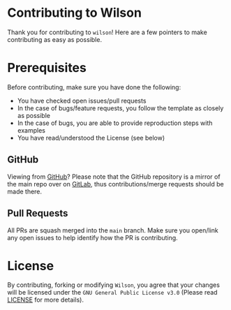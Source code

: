 # Contributing to Wilson
Thank you for contributing to `wilson`! Here are a few pointers to make contributing as easy as possible.
# Prerequisites
Before contributing, make sure you have done the following:
- You have checked open issues/pull requests
- In the case of bugs/feature requests, you follow the template as closely as possible
- In the case of bugs, you are able to provide reproduction steps with examples
- You have read/understood the License (see below)
## GitHub
Viewing from [GitHub](https://github.com/roguesensei/wilson)? Please note that the GitHub repository is a mirror of the main repo over on [GitLab](https://gitlab.com/roguesensei/wilson), thus contributions/merge requests should be made there.
## Pull Requests
All PRs are squash merged into the `main` branch. Make sure you open/link any open issues to help identify how the PR is contributing.
# License
By contributing, forking or modifying `Wilson`, you agree that your changes will be licensed under the `GNU General Public License v3.0` (Please read [LICENSE](https://gitlab.com/roguesensei/wilson/-/blob/stable/LICENSE) for more details).

